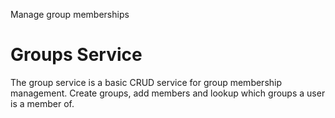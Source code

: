 Manage group memberships

# Groups Service

The group service is a basic CRUD service for group membership management. Create groups, add members and lookup which groups a user is a member of.

